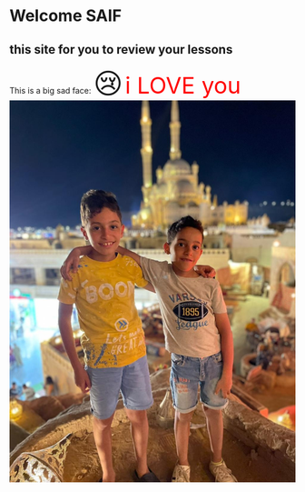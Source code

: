 # Welcome SAIF
## this site for you to review your lessons 
This is a big sad face: <span style="font-size: 50px;">😢</span>
<span style="font-size: 40px; color:red;">i LOVE you </span>
![image1](assets/saif.jpg)
<script type="text/x-mathjax-config">
  MathJax.Hub.Config({
    tex2jax: {
      inlineMath: [['$', '$'], ['\\(', '\\)']],
      displayMath: [['$$', '$$'], ['\\[', '\\]']],
      processEscapes: true
    }
  });
</script>





